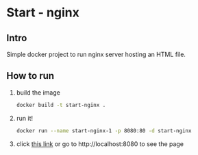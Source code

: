# Start - nginx

## Intro

Simple docker project to run nginx server hosting an HTML file.

## How to run

1. build the image
   ```bash
   docker build -t start-nginx .
   ```
2. run it!
   ```bash
   docker run --name start-nginx-1 -p 8080:80 -d start-nginx
   ```
3. click [this link](http://localhost:8080) or go to http://localhost:8080 to see the page
